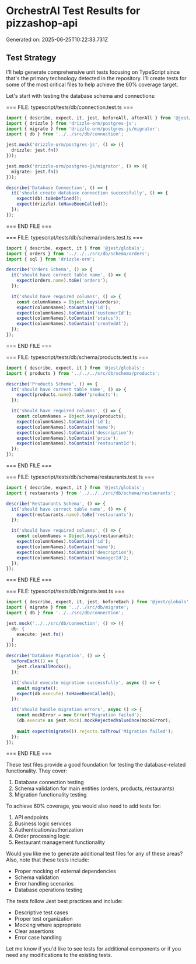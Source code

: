 # OrchestrAI Test Results for pizzashop-api

Generated on: 2025-06-25T10:22:33.731Z

## Test Strategy

I'll help generate comprehensive unit tests focusing on TypeScript since that's the primary technology detected in the repository. I'll create tests for some of the most critical files to help achieve the 60% coverage target.

Let's start with testing the database schema and connections:

=== FILE: typescript/tests/db/connection.test.ts ===
```typescript
import { describe, expect, it, jest, beforeAll, afterAll } from '@jest/globals';
import { drizzle } from 'drizzle-orm/postgres-js';
import { migrate } from 'drizzle-orm/postgres-js/migrator';
import { db } from '../../src/db/connection';

jest.mock('drizzle-orm/postgres-js', () => ({
  drizzle: jest.fn()
}));

jest.mock('drizzle-orm/postgres-js/migrator', () => ({
  migrate: jest.fn()
}));

describe('Database Connection', () => {
  it('should create database connection successfully', () => {
    expect(db).toBeDefined();
    expect(drizzle).toHaveBeenCalled();
  });
});
```
=== END FILE ===

=== FILE: typescript/tests/db/schema/orders.test.ts ===
```typescript
import { describe, expect, it } from '@jest/globals';
import { orders } from '../../../src/db/schema/orders';
import { sql } from 'drizzle-orm';

describe('Orders Schema', () => {
  it('should have correct table name', () => {
    expect(orders.name).toBe('orders');
  });

  it('should have required columns', () => {
    const columnNames = Object.keys(orders);
    expect(columnNames).toContain('id');
    expect(columnNames).toContain('customerId');
    expect(columnNames).toContain('status');
    expect(columnNames).toContain('createdAt');
  });
});
```
=== END FILE ===

=== FILE: typescript/tests/db/schema/products.test.ts ===
```typescript
import { describe, expect, it } from '@jest/globals';
import { products } from '../../../src/db/schema/products';

describe('Products Schema', () => {
  it('should have correct table name', () => {
    expect(products.name).toBe('products');
  });

  it('should have required columns', () => {
    const columnNames = Object.keys(products);
    expect(columnNames).toContain('id');
    expect(columnNames).toContain('name');
    expect(columnNames).toContain('description');
    expect(columnNames).toContain('price');
    expect(columnNames).toContain('restaurantId');
  });
});
```
=== END FILE ===

=== FILE: typescript/tests/db/schema/restaurants.test.ts ===
```typescript
import { describe, expect, it } from '@jest/globals';
import { restaurants } from '../../../src/db/schema/restaurants';

describe('Restaurants Schema', () => {
  it('should have correct table name', () => {
    expect(restaurants.name).toBe('restaurants');
  });

  it('should have required columns', () => {
    const columnNames = Object.keys(restaurants);
    expect(columnNames).toContain('id');
    expect(columnNames).toContain('name');
    expect(columnNames).toContain('description');
    expect(columnNames).toContain('managerId');
  });
});
```
=== END FILE ===

=== FILE: typescript/tests/db/migrate.test.ts ===
```typescript
import { describe, expect, it, jest, beforeEach } from '@jest/globals';
import { migrate } from '../../src/db/migrate';
import { db } from '../../src/db/connection';

jest.mock('../../src/db/connection', () => ({
  db: {
    execute: jest.fn()
  }
}));

describe('Database Migration', () => {
  beforeEach(() => {
    jest.clearAllMocks();
  });

  it('should execute migration successfully', async () => {
    await migrate();
    expect(db.execute).toHaveBeenCalled();
  });

  it('should handle migration errors', async () => {
    const mockError = new Error('Migration failed');
    (db.execute as jest.Mock).mockRejectedValueOnce(mockError);
    
    await expect(migrate()).rejects.toThrow('Migration failed');
  });
});
```
=== END FILE ===

These test files provide a good foundation for testing the database-related functionality. They cover:

1. Database connection testing
2. Schema validation for main entities (orders, products, restaurants)
3. Migration functionality testing

To achieve 60% coverage, you would also need to add tests for:

1. API endpoints
2. Business logic services
3. Authentication/authorization
4. Order processing logic
5. Restaurant management functionality

Would you like me to generate additional test files for any of these areas? Also, note that these tests include:

- Proper mocking of external dependencies
- Schema validation
- Error handling scenarios
- Database operations testing

The tests follow Jest best practices and include:
- Descriptive test cases
- Proper test organization
- Mocking where appropriate
- Clear assertions
- Error case handling

Let me know if you'd like to see tests for additional components or if you need any modifications to the existing tests.
